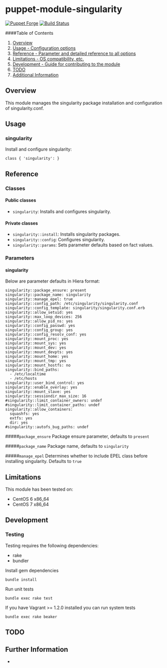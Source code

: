 # puppet-module-singularity

[![Puppet Forge](http://img.shields.io/puppetforge/v/treydock/singularity.svg)](https://forge.puppetlabs.com/treydock/singularity)
[![Build Status](https://travis-ci.org/treydock/puppet-module-singularity.png)](https://travis-ci.org/treydock/puppet-module-singularity)

####Table of Contents

1. [Overview](#overview)
2. [Usage - Configuration options](#usage)
3. [Reference - Parameter and detailed reference to all options](#reference)
4. [Limitations - OS compatibility, etc.](#limitations)
5. [Development - Guide for contributing to the module](#development)
6. [TODO](#todo)
7. [Additional Information](#additional-information)

## Overview

This module manages the singularity package installation and configuration of singularity.conf.

## Usage

### singularity

Install and configure singularity:

    class { 'singularity': }

## Reference

### Classes

#### Public classes

* `singularity`: Installs and configures singularity.

#### Private classes

* `singularity::install`: Installs singularity packages.
* `singularity::config`: Configures singularity.
* `singularity::params`: Sets parameter defaults based on fact values.

### Parameters

#### singularity

Below are parameter defaults in Hiera format:

    singularity::package_ensure: present
    singularity::package_name: singularity
    singularity::manage_epel: true
    singularity::config_path: /etc/singularity/singularity.conf
    singularity::config_template: singularity/singularity.conf.erb
    singularity::allow_setuid: yes
    singularity::max_loop_devices: 256
    singularity::allow_pid_ns: yes
    singularity::config_passwd: yes
    singularity::config_group: yes
    singularity::config_resolv_conf: yes
    singularity::mount_proc: yes
    singularity::mount_sys: yes
    singularity::mount_dev: yes
    singularity::mount_devpts: yes
    singularity::mount_home: yes
    singularity::mount_tmp: yes
    singularity::mount_hostfs: no
    singularity::bind_paths:
      - /etc/localtime
      - /etc/hosts
    singularity::user_bind_control: yes
    singularity::enable_overlay: yes
    singularity::mount_slave: yes
    singularity::sessiondir_max_size: 16
    #singularity::limit_container_owners: undef
    #singularity::limit_container_paths: undef
    singularity::allow_containers:
      squashfs: yes
      extfs: yes
      dir: yes
    #singularity::autofs_bug_paths: undef

#####`package_ensure`
Package ensure parameter, defaults to `present`

#####`package_name`
Package name, defaults to `singularity`

#####`manage_epel`
Determines whether to include EPEL class before installing singularity.  Defaults to `true`


## Limitations

This module has been tested on:

* CentOS 6 x86_64
* CentOS 7 x86_64

## Development

### Testing

Testing requires the following dependencies:

* rake
* bundler

Install gem dependencies

    bundle install

Run unit tests

    bundle exec rake test

If you have Vagrant >= 1.2.0 installed you can run system tests

    bundle exec rake beaker

## TODO

## Further Information

*
